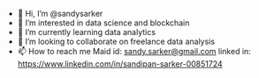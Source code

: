 - 👋 Hi, I’m @sandysarker
- 👀 I’m interested in data science and blockchain
- 🌱 I’m currently learning data analytics
- 💞️ I’m looking to collaborate on freelance data analysis
- 📫 How to reach me Maid id: sandy.sarker@gmail.com
linked in: https://www.linkedin.com/in/sandipan-sarker-00851724

<!---
sandysarker/sandysarker is a ✨ special ✨ repository because its `README.md` (this file) appears on your GitHub profile.
You can click the Preview link to take a look at your changes.
--->
